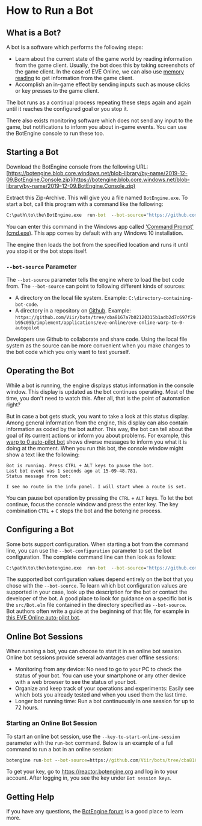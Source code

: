 # How to Run a Bot

## What is a Bot?

A bot is a software which performs the following steps:

+ Learn about the current state of the game world by reading information from the game client. Usually, the bot does this by taking screenshots of the game client. In the case of EVE Online, we can also use [memory reading](https://github.com/Arcitectus/Sanderling) to get information from the game client.
+ Accomplish an in-game effect by sending inputs such as mouse clicks or key presses to the game client.

The bot runs as a continual process repeating these steps again and again until it reaches the configured goal or you stop it.

There also exists monitoring software which does not send any input to the game, but notifications to inform you about in-game events. You can use the BotEngine console to run these too.

## Starting a Bot

Download the BotEngine console from the following URL:
[https://botengine.blob.core.windows.net/blob-library/by-name/2019-12-09.BotEngine.Console.zip](https://botengine.blob.core.windows.net/blob-library/by-name/2019-12-09.BotEngine.Console.zip)

Extract this Zip-Archive. This will give you a file named `BotEngine.exe`. To start a bot, call this program with a command like the following:

```cmd
C:\path\to\the\BotEngine.exe  run-bot  --bot-source="https://github.com/Viir/bots/tree/cba8167a7b02120315b1adb2d7c697f29b95c09b/implement/applications/eve-online/eve-online-warp-to-0-autopilot"
```

You can enter this command in the Windows app called ['Command Prompt' (cmd.exe)](https://en.wikipedia.org/wiki/Cmd.exe). This app comes by default with any Windows 10 installation.

The engine then loads the bot from the specified location and runs it until you stop it or the bot stops itself.

### `--bot-source` Parameter

The `--bot-source` parameter tells the engine where to load the bot code from. The `--bot-source` can point to following different kinds of sources:

+ A directory on the local file system. Example: `C:\directory-containing-bot-code`.
+ A directory in a repository on [Github](https://github.com). Example: `https://github.com/Viir/bots/tree/cba8167a7b02120315b1adb2d7c697f29b95c09b/implement/applications/eve-online/eve-online-warp-to-0-autopilot`

Developers use Github to collaborate and share code. Using the local file system as the source can be more convenient when you make changes to the bot code which you only want to test yourself.

## Operating the Bot

While a bot is running, the engine displays status information in the console window. This display is updated as the bot continues operating.
Most of the time, you don't need to watch this. After all, that is the point of automation right?

But in case a bot gets stuck, you want to take a look at this status display. Among general information from the engine, this display can also contain information as coded by the bot author. This way, the bot can tell about the goal of its current actions or inform you about problems. For example, this [warp to 0 auto-pilot bot](https://github.com/Viir/bots/tree/cba8167a7b02120315b1adb2d7c697f29b95c09b/implement/applications/eve-online/eve-online-warp-to-0-autopilot) shows diverse messages to inform you what it is doing at the moment. When you run this bot, the console window might show a text like the following:

```
Bot is running. Press CTRL + ALT keys to pause the bot.
Last bot event was 1 seconds ago at 15-09-48.781.
Status message from bot:

I see no route in the info panel. I will start when a route is set.
```

You can pause bot operation by pressing the `CTRL` + `ALT` keys. To let the bot continue, focus the console window and press the enter key. The key combination `CTRL` + `C` stops the bot and the botengine process.

## Configuring a Bot

Some bots support configuration. When starting a bot from the command line, you can use the `--bot-configuration` parameter to set the bot configuration. The complete command line can then look as follows:
```cmd
C:\path\to\the\botengine.exe  run-bot  --bot-source="https://github.com/Viir/bots/tree/cba8167a7b02120315b1adb2d7c697f29b95c09b/implement/templates/remember-bot-configuration" --bot-configuration="My bot configuration"
```

The supported bot configuration values depend entirely on the bot that you chose with the `--bot-source`. To learn which bot configuration values are supported in your case, look up the description for the bot or contact the developer of the bot. A good place to look for guidance on a specific bot is the `src/Bot.elm` file contained in the directory specified as `--bot-source`. Bot authors often write a guide at the beginning of that file, for example in [this EVE Online auto-pilot bot](https://github.com/Viir/bots/tree/cba8167a7b02120315b1adb2d7c697f29b95c09b/implement/applications/eve-online/eve-online-warp-to-0-autopilot/src/Bot.elm).

## Online Bot Sessions

When running a bot, you can choose to start it in an online bot session. Online bot sessions provide several advantages over offline sessions:

+ Monitoring from any device: No need to go to your PC to check the status of your bot. You can use your smartphone or any other device with a web browser to see the status of your bot.
+ Organize and keep track of your operations and experiments: Easily see which bots you already tested and when you used them the last time.
+ Longer bot running time: Run a bot continuously in one session for up to 72 hours.

### Starting an Online Bot Session

To start an online bot session, use the `--key-to-start-online-session` parameter with the `run-bot` command. Below is an example of a full command to run a bot in an online session:
```cmd
botengine run-bot --bot-source=https://github.com/Viir/bots/tree/cba8167a7b02120315b1adb2d7c697f29b95c09b/implement/templates/remember-bot-configuration --key-to-start-online-session=your-personal-key-here
```

To get your key, go to https://reactor.botengine.org and log in to your account. After logging in, you see the key under `Bot session keys`.

## Getting Help

If you have any questions, the [BotEngine forum](https://forum.botengine.org) is a good place to learn more.
